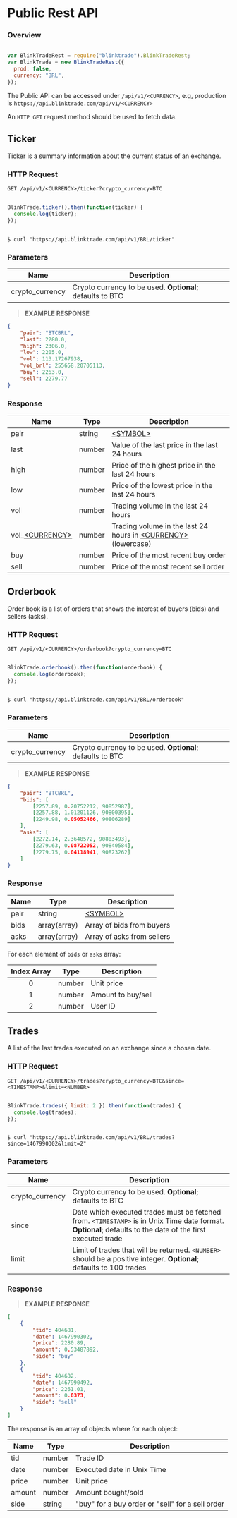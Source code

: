 # Public Rest API

### Overview

```javascript

var BlinkTradeRest = require("blinktrade").BlinkTradeRest;
var BlinkTrade = new BlinkTradeRest({
  prod: false,
  currency: "BRL",
});

```

The Public API can be accessed under `/api/v1/<CURRENCY>`, e.g, production is `https://api.blinktrade.com/api/v1/<CURRENCY>`

An `HTTP GET` request method should be used to fetch data.


## Ticker

Ticker is a summary information about the current status of an exchange.

### HTTP Request

`GET /api/v1/<CURRENCY>/ticker?crypto_currency=BTC`

```javascript

BlinkTrade.ticker().then(function(ticker) {
  console.log(ticker);
});

```

```shell

$ curl "https://api.blinktrade.com/api/v1/BRL/ticker"

```

### Parameters

Name            | Description
----------------|------------
crypto_currency | Crypto currency to be used. **Optional**; defaults to BTC

> __EXAMPLE RESPONSE__

```json
{
	"pair": "BTCBRL",
	"last": 2280.0,
	"high": 2306.0,
	"low": 2205.0,
	"vol": 113.17267938,
	"vol_brl": 255658.20705113,
	"buy": 2263.0,
	"sell": 2279.77
}
```

### Response

Name             | Type   | Description
-----------------|--------|------------
pair             | string | [\<SYMBOL\>](#symbols)
last             | number | Value of the last price in the last 24 hours
high             | number | Price of the highest price in the last 24 hours
low              | number | Price of the lowest price in the last 24 hours
vol              | number | Trading volume in the last 24 hours
vol_[\<CURRENCY\>](#currencies) | number | Trading volume in the last 24 hours in [\<CURRENCY\>](#currencies) (lowercase)
buy              | number | Price of the most recent buy order
sell             | number | Price of the most recent sell order


## Orderbook

Order book is a list of orders that shows the interest of buyers (bids) and sellers (asks).

### HTTP Request

`GET /api/v1/<CURRENCY>/orderbook?crypto_currency=BTC`

```javascript

BlinkTrade.orderbook().then(function(orderbook) {
  console.log(orderbook);
});

```

```shell

$ curl "https://api.blinktrade.com/api/v1/BRL/orderbook"

```

### Parameters

Name            | Description
----------------|------------
crypto_currency | Crypto currency to be used. **Optional**; defaults to BTC

> __EXAMPLE RESPONSE__

```json
{
	"pair": "BTCBRL",
	"bids": [
		[2257.89, 0.20752212, 90852987],
		[2257.88, 1.01201126, 90800395],
		[2249.98, 0.05052466, 90806289]
	],
	"asks": [
		[2272.14, 2.3648572, 90803493],
		[2279.63, 0.08722052, 90840584],
		[2279.75, 0.04118941, 90823262]
	]
}
```

### Response

Name       | Type          | Description
-----------|---------------|------------
pair       | string        | [\<SYMBOL\>](#symbols)
bids       | array(array)  | Array of bids from buyers
asks       | array(array)  | Array of asks from sellers

For each element of `bids` or `asks` array:

Index Array | Type    | Description
:----------:|---------|------------
0           | number  | Unit price
1           | number  | Amount to buy/sell
2           | number  | User ID

## Trades

A list of the last trades executed on an exchange since a chosen date.

### HTTP Request

`GET /api/v1/<CURRENCY>/trades?crypto_currency=BTC&since=<TIMESTAMP>&limit=<NUMBER>`

```javascript

BlinkTrade.trades({ limit: 2 }).then(function(trades) {
  console.log(trades);
});

```

```shell

$ curl "https://api.blinktrade.com/api/v1/BRL/trades?since=1467990302&limit=2"

```

### Parameters

Name            | Description
----------------|------------
crypto_currency | Crypto currency to be used. **Optional**; defaults to BTC
since           | Date which executed trades must be fetched from. `<TIMESTAMP>` is in Unix Time date format. **Optional**; defaults to the date of the first executed trade
limit           | Limit of trades that will be returned. `<NUMBER>` should be a positive integer. **Optional**; defaults to 100 trades

### Response

> __EXAMPLE RESPONSE__

```json
[
	{
		"tid": 404681,
		"date": 1467990302,
		"price": 2280.89,
		"amount": 0.53487892,
		"side": "buy"
	},
	{
		"tid": 404682,
		"date": 1467990492,
		"price": 2261.01,
		"amount": 0.0373,
		"side": "sell"
	}
]
```

The response is an array of objects where for each object:

Name   | Type   | Description
-------|--------|------------
tid    | number | Trade ID
date   | number | Executed date in Unix Time
price  | number | Unit price
amount | number | Amount bought/sold
side   | string | "buy" for a buy order or "sell" for a sell order
